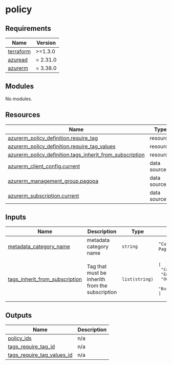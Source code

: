 # policy

<!-- markdownlint-disable -->
<!-- BEGINNING OF PRE-COMMIT-TERRAFORM DOCS HOOK -->
## Requirements

| Name | Version |
|------|---------|
| <a name="requirement_terraform"></a> [terraform](#requirement\_terraform) | >=1.3.0 |
| <a name="requirement_azuread"></a> [azuread](#requirement\_azuread) | = 2.31.0 |
| <a name="requirement_azurerm"></a> [azurerm](#requirement\_azurerm) | = 3.38.0 |

## Modules

No modules.

## Resources

| Name | Type |
|------|------|
| [azurerm_policy_definition.require_tag](https://registry.terraform.io/providers/hashicorp/azurerm/3.38.0/docs/resources/policy_definition) | resource |
| [azurerm_policy_definition.require_tag_values](https://registry.terraform.io/providers/hashicorp/azurerm/3.38.0/docs/resources/policy_definition) | resource |
| [azurerm_policy_definition.tags_inherit_from_subscription](https://registry.terraform.io/providers/hashicorp/azurerm/3.38.0/docs/resources/policy_definition) | resource |
| [azurerm_client_config.current](https://registry.terraform.io/providers/hashicorp/azurerm/3.38.0/docs/data-sources/client_config) | data source |
| [azurerm_management_group.pagopa](https://registry.terraform.io/providers/hashicorp/azurerm/3.38.0/docs/data-sources/management_group) | data source |
| [azurerm_subscription.current](https://registry.terraform.io/providers/hashicorp/azurerm/3.38.0/docs/data-sources/subscription) | data source |

## Inputs

| Name | Description | Type | Default | Required |
|------|-------------|------|---------|:--------:|
| <a name="input_metadata_category_name"></a> [metadata\_category\_name](#input\_metadata\_category\_name) | metadata category name | `string` | `"Custom PagoPA"` | no |
| <a name="input_tags_inherit_from_subscription"></a> [tags\_inherit\_from\_subscription](#input\_tags\_inherit\_from\_subscription) | Tag that must be inherith from the subscription | `list(string)` | <pre>[<br>  "CostCenter",<br>  "Environment",<br>  "Owner",<br>  "BusinessUnit"<br>]</pre> | no |

## Outputs

| Name | Description |
|------|-------------|
| <a name="output_policy_ids"></a> [policy\_ids](#output\_policy\_ids) | n/a |
| <a name="output_tags_require_tag_id"></a> [tags\_require\_tag\_id](#output\_tags\_require\_tag\_id) | n/a |
| <a name="output_tags_require_tag_values_id"></a> [tags\_require\_tag\_values\_id](#output\_tags\_require\_tag\_values\_id) | n/a |
<!-- END OF PRE-COMMIT-TERRAFORM DOCS HOOK -->
